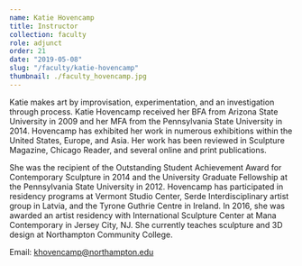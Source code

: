 ```yaml
---
name: Katie Hovencamp
title: Instructor
collection: faculty
role: adjunct
order: 21
date: "2019-05-08"
slug: "/faculty/katie-hovencamp"
thumbnail: ./faculty_hovencamp.jpg
---
```


Katie makes art by improvisation, experimentation, and an investigation through process. Katie Hovencamp received her BFA from Arizona State University in 2009 and her MFA from the Pennsylvania State University in 2014. Hovencamp has exhibited her work in numerous exhibitions within the United States, Europe, and Asia. Her work has been reviewed in Sculpture Magazine, Chicago Reader, and several online and print publications.

She was the recipient of the Outstanding Student Achievement Award for Contemporary Sculpture in 2014 and the University Graduate Fellowship at the Pennsylvania State University in 2012. Hovencamp has participated in residency programs at Vermont Studio Center, Serde Interdisciplinary artist group in Latvia, and the Tyrone Guthrie Centre in Ireland. In 2016, she was awarded an artist residency with International Sculpture Center at Mana Contemporary in Jersey City, NJ. She currently teaches sculpture and 3D design at Northampton Community College.

Email: <a href="mainto:khovencamp@northampton.edu">khovencamp@northampton.edu</a>
